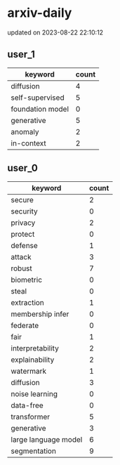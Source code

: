 # arxiv-daily
updated on 2023-08-22 22:10:12
## user_1
| keyword | count |
| - | - |
| diffusion | 4 |
| self-supervised | 5 |
| foundation model | 0 |
| generative | 5 |
| anomaly | 2 |
| in-context | 2 |
## user_0
| keyword | count |
| - | - |
| secure | 2 |
| security | 0 |
| privacy | 2 |
| protect | 0 |
| defense | 1 |
| attack | 3 |
| robust | 7 |
| biometric | 0 |
| steal | 0 |
| extraction | 1 |
| membership infer | 0 |
| federate | 0 |
| fair | 1 |
| interpretability | 2 |
| explainability | 2 |
| watermark | 1 |
| diffusion | 3 |
| noise learning | 0 |
| data-free | 0 |
| transformer | 5 |
| generative | 3 |
| large language model | 6 |
| segmentation | 9 |
